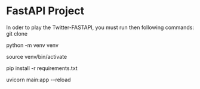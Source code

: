 # FastAPI Project

In oder to play the Twitter-FASTAPI, you must run then following commands:
git clone

python -m venv venv

source venv/bin/activate

pip install -r requirements.txt

uvicorn main:app --reload
```

